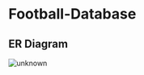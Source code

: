 # Football-Database

## ER Diagram
![unknown](https://user-images.githubusercontent.com/76914745/190280326-e310807e-82d1-4186-8968-93459c06cf9d.png)
